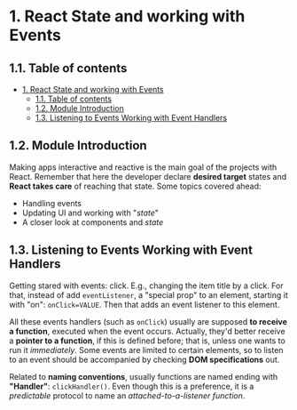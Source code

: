 # 1. React State and working with Events

## 1.1. Table of contents

- [1. React State and working with Events](#1-react-state-and-working-with-events)
  - [1.1. Table of contents](#11-table-of-contents)
  - [1.2. Module Introduction](#12-module-introduction)
  - [1.3. Listening to Events Working with Event Handlers](#13-listening-to-events-working-with-event-handlers)

<!-- 46. Module Introduction -->

## 1.2. Module Introduction

Making apps interactive and reactive is the main goal of the projects with React. Remember that here the developer declare **desired target** states and **React takes care** of reaching that state. Some topics covered ahead:

- Handling events
- Updating UI and working with "_state_"
- A closer look at components and _state_

<!-- 47. Listening to Events & Working with Event Handlers -->

## 1.3. Listening to Events Working with Event Handlers

Getting stared with events: click. E.g., changing the item title by a click. For that, instead of add `eventListener`, a "special prop" to an element, starting it with "on": `onClick=VALUE`. Then that adds an event listener to this element.

All these events handlers (such as `onClick`) usually are supposed **to receive a function**, executed when the event occurs. Actually, they'd better receive a **pointer to a function**, if this is defined before; that is, unless one wants to run it _immediately_. Some events are limited to certain elements, so to listen to an event should be accompanied by checking **DOM specifications** out.

Related to **naming conventions**, usually functions are named ending with **"Handler"**: `clickHandler()`. Even though this is a preference, it is a _predictable_ protocol to name an _attached-to-a-listener function_.
